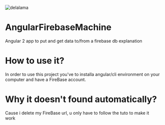 ![delalama](http://delalama.AngularFirebaseMachine/assets/firebase1.png)
# AngularFirebaseMachine
Angular 2 app to put and get data to/from a firebase db explanation
# How to use it?
In order to use this project you've to installa angular/cli environment on your computer and have a FireBase account.
# Why it doesn't found automatically?
Cause i delete my FireBase url, u only have to follow the tuto to make it work
